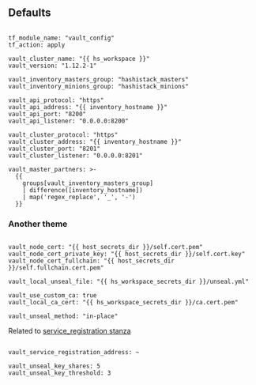 
```{include} ../../../roles/vault/README.md
```

## Defaults

```

tf_module_name: "vault_config"
tf_action: apply

vault_cluster_name: "{{ hs_workspace }}"
vault_version: "1.12.2-1"

vault_inventory_masters_group: "hashistack_masters"
vault_inventory_minions_group: "hashistack_minions"

vault_api_protocol: "https"
vault_api_address: "{{ inventory_hostname }}"
vault_api_port: "8200"
vault_api_listener: "0.0.0.0:8200"

vault_cluster_protocol: "https"
vault_cluster_address: "{{ inventory_hostname }}"
vault_cluster_port: "8201"
vault_cluster_listener: "0.0.0.0:8201"

vault_master_partners: >-
  {{
    groups[vault_inventory_masters_group]
    | difference([inventory_hostname])
    | map('regex_replace', '_', '-')
  }}
```

### Another theme

```

vault_node_cert: "{{ host_secrets_dir }}/self.cert.pem"
vault_node_cert_private_key: "{{ host_secrets_dir }}/self.cert.key"
vault_node_cert_fullchain: "{{ host_secrets_dir }}/self.fullchain.cert.pem"

vault_local_unseal_file: "{{ hs_workspace_secrets_dir }}/unseal.yml"

vault_use_custom_ca: true
vault_local_ca_cert: "{{ hs_workspace_secrets_dir }}/ca.cert.pem"

vault_unseal_method: "in-place"
```

Related to
[service_registration stanza](https://developer.hashicorp.com/vault/docs/configuration/service-registration)

```

vault_service_registration_address: ~

vault_unseal_key_shares: 5
vault_unseal_key_threshold: 3
